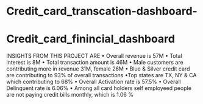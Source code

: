 # Credit_card_transcation-dashboard-
# Credit_card_finincial_dashboard
 INSIGHTS FROM THIS PROJECT ARE 
 • Overall revenue is 57M
 • Total interest is 8M
 • Total transaction amount is 46M
 • Male customers are contributing more in revenue 31M, female 26M
 • Blue & Silver credit card are contributing to 93% of overall transactions
 •Top states are  TX, NY & CA which contributing to 68%
 • Overall Activation rate is 57.5%
 • Overall Delinquent rate is 6.06%
 • Among all card holders self employeed people are not paying credit bills monthly, which is 1.06 %
 
